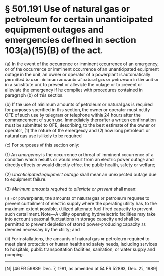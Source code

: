 # § 501.191   Use of natural gas or petroleum for certain unanticipated equipment outages and emergencies defined in section 103(a)(15)(B) of the act.

(a) In the event of the occurrence or imminent occurrence of an emergency, or of the occurrence or imminent occurrence of an unanticipated equipment outage in the unit, an owner or operator of a powerplant is automatically permitted to use minimum amounts of natural gas or petroleum in the unit or in a substitute unit to prevent or alleviate the outage or to prevent or alleviate the emergency if he complies with procedures contained in paragraph (b) of this section. 


(b) If the use of minimum amounts of petroleum or natural gas is required for purposes specified in this section, the owner or operator must notify OFE of such use by telegram or telephone within 24 hours after the commencement of such use. Immediately thereafter a written confirmation must be submitted to OFE, describing, to the best estimate of the owner or operator, (1) the nature of the emergency and (2) how long petroleum or natural gas use is likely to be required.


(c) For purposes of this section only:


(1) An *emergency* is the occurrence or threat of imminent occurrence of a condition which results or would result from an electric power outage and directly effects or would directly effect the public health, safety or welfare;


(2) *Unanticipated equipment outage* shall mean an unexpected outage due to equipment failure.


(3) *Minimum amounts required to alleviate or prevent* shall mean:


(i) For powerplants, the amounts of natural gas or petroleum required to prevent curtailment of electric supply where the operating utility has, to the maximum extent possible, utilized alternate fuel-fired capacity to prevent such curtailment. Note—A utility operating hydroelectric facilities may take into account seasonal fluctuations in storage capacity and shall be permitted to prevent depletion of stored power-producing capacity as deemed necessary by the utility; and


(ii) For installations, the amounts of natural gas or petroleum required to meet plant protection or human health and safety needs, including services to hospitals, public transportation facilities, sanitation, or water supply and pumping.



---

[N] [46 FR 59889, Dec. 7, 1981, as amended at 54 FR 52893, Dec. 22, 1989]




